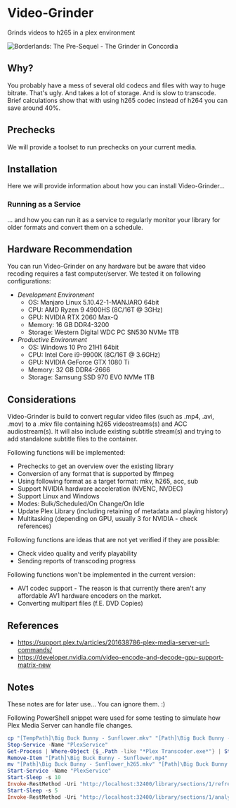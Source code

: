 # Video-Grinder

Grinds videos to h265 in a plex environment

![Borderlands: The Pre-Sequel - The Grinder in Concordia](https://static.wikia.nocookie.net/borderlands/images/1/10/GrinderPreSequel.jpg/revision/latest/scale-to-width-down/300?cb=20180222220705)

## Why?

You probably have a mess of several old codecs and files with way to huge bitrate. That's ugly.
And takes a lot of storage. And is slow to transcode. Brief calculations show that with using h265 codec 
instead of h264 you can save around 40%.

## Prechecks

We will provide a toolset to run prechecks on your current media.

## Installation

Here we will provide information about how you can install Video-Grinder...

### Running as a Service

... and how you can run it as a service to regularly monitor your library for older formats and 
convert them on a schedule.

## Hardware Recommendation

You can run Video-Grinder on any hardware but be aware that video recoding requires a fast computer/server. 
We tested it on following configurations:

- _Development Environment_
  - OS: Manjaro Linux 5.10.42-1-MANJARO 64bit
  - CPU: AMD Ryzen 9 4900HS (8C/16T @ 3GHz)
  - GPU: NVIDIA RTX 2060 Max-Q
  - Memory: 16 GB DDR4-3200
  - Storage: Western Digital WDC PC SN530 NVMe 1TB
- _Productive Environment_
  - OS: Windows 10 Pro 21H1 64bit
  - CPU: Intel Core i9-9900K (8C/16T @ 3.6GHz)
  - GPU: NVIDIA GeForce GTX 1080 Ti 
  - Memory: 32 GB DDR4-2666
  - Storage: Samsung SSD 970 EVO NVMe 1TB 

## Considerations

Video-Grinder is build to convert regular video files (such as .mp4, .avi, .mov) to a .mkv file containing 
h265 videostreams(s) and ACC audiostream(s). It will also include existing subtitle stream(s) and trying 
to add standalone subtitle files to the container. 

Following functions will be implemented:

- Prechecks to get an overview over the existing library
- Conversion of any format that is supported by ffmpeg
- Using following format as a target format: mkv, h265, acc, sub
- Support NVIDIA hardware acceleration (NVENC, NVDEC)
- Support Linux and Windows
- Modes: Bulk/Scheduled/On Change/On Idle
- Update Plex Library (including retaining of metadata and playing history)
- Multitasking (depending on GPU, usually 3 for NVIDIA - check references)

Following functions are ideas that are not yet verified if they are possible:

- Check video quality and verify playability
- Sending reports of transcoding progress

Following functions won't be implemented in the current version:

- AV1 codec support - The reason is that currently there aren't any affordable AV1 hardware encoders on the market.
- Converting multipart files (f.E. DVD Copies)

## References

- https://support.plex.tv/articles/201638786-plex-media-server-url-commands/
- https://developer.nvidia.com/video-encode-and-decode-gpu-support-matrix-new

## Notes

These notes are for later use... You can ignore them. :)

Following PowerShell snippet were used for some testing to simulate how Plex Media Server can handle file changes.

```powershell
cp "[TempPath]\Big Buck Bunny - Sunflower.mkv" "[Path]\Big Buck Bunny - Sunflower_h265.mkv"
Stop-Service -Name "PlexService"
Get-Process | Where-Object {$_.Path -like "*Plex Transcoder.exe*"} | Stop-Process -Force
Remove-Item "[Path]\Big Buck Bunny - Sunflower.mp4"
mv "[Path]\Big Buck Bunny - Sunflower_h265.mkv" "[Path]\Big Buck Bunny - Sunflower.mkv"
Start-Service -Name "PlexService"
Start-Sleep -s 10
Invoke-RestMethod -Uri "http://localhost:32400/library/sections/1/refresh?X-Plex-Token=[Token]"
Start-Sleep -s 5
Invoke-RestMethod -Uri "http://localhost:32400/library/sections/1/analyse?X-Plex-Token=[Token]"
```
